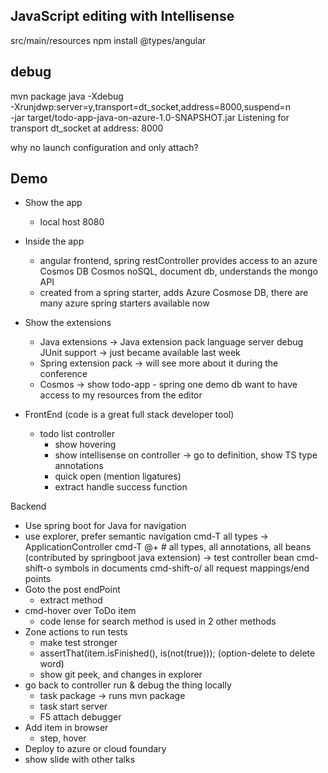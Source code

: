 ## JavaScript editing with Intellisense
src/main/resources
npm install @types/angular

## debug
mvn package
java -Xdebug \
   -Xrunjdwp:server=y,transport=dt_socket,address=8000,suspend=n \
   -jar target/todo-app-java-on-azure-1.0-SNAPSHOT.jar
Listening for transport dt_socket at address: 8000

why no launch configuration and only attach?


## Demo

- Show the app
    - local host 8080
- Inside the app
    - angular frontend, spring restController provides access to an azure Cosmos DB
        Cosmos noSQL, document db, understands the mongo API
    - created from a spring starter, adds Azure Cosmose DB, there are many azure spring starters available now

- Show the extensions
    - Java extensions -> Java extension pack
        language server
        debug
        JUnit support -> just became available last week
    - Spring extension pack -> will see more about it during the conference
    - Cosmos -> show todo-app - spring one demo db
        want to have access to my resources from the editor
- FrontEnd (code is a great full stack developer tool)
    - todo list controller
        - show hovering
        - show intellisense on controller -> go to definition, show TS type annotations
        - quick open
        (mention ligatures)
        - extract handle success function

Backend
- Use spring boot for Java for navigation
- use explorer, prefer semantic navigation 
    cmd-T all types -> ApplicationController
    cmd-T @+   # all types, all annotations, all beans (contributed by springboot java extension) -> test controller bean
    cmd-shift-o symbols in documents
    cmd-shift-o/ all request mappings/end points
- Goto the post endPoint
    - extract method
- cmd-hover over ToDo item
    - code lense for search method is used in 2 other methods
- Zone actions to run tests
    - make test stronger
    - assertThat(item.isFinished(), is(not(true)));  (option-delete to delete word)
    - show git peek, and changes in explorer
- go back to controller run & debug the thing locally
    - task package -> runs mvn package
    - task start server
    - F5 attach debugger
- Add item in browser
    - step, hover
- Deploy to azure or cloud foundary
- show slide with other talks


